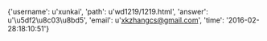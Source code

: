 {'username': u'xunkai', 'path': u'wd1219/1219.html', 'answer': u'\u5df2\u8c03\u8bd5', 'email': u'xkzhangcs@gmail.com', 'time': '2016-02-28:18:10:51'}